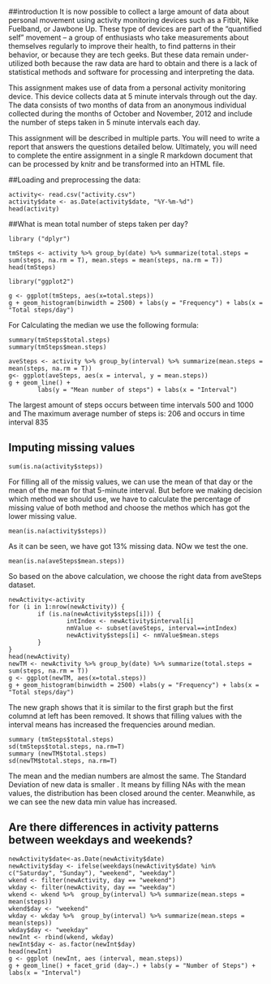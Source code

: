 ```{r}
```
##introduction 
It is now possible to collect a large amount of data about personal movement using activity monitoring devices such as a Fitbit, Nike Fuelband, or Jawbone Up. These type of devices are part of the “quantified self” movement – a group of enthusiasts who take measurements about themselves regularly to improve their health, to find patterns in their behavior, or because they are tech geeks. But these data remain under-utilized both because the raw data are hard to obtain and there is a lack of statistical methods and software for processing and interpreting the data.

This assignment makes use of data from a personal activity monitoring device. This device collects data at 5 minute intervals through out the day. The data consists of two months of data from an anonymous individual collected during the months of October and November, 2012 and include the number of steps taken in 5 minute intervals each day.

This assignment will be described in multiple parts. You will need to write a report that answers the questions detailed below. Ultimately, you will need to complete the entire assignment in a single R markdown document that can be processed by knitr and be transformed into an HTML file.

##Loading and preprocessing the data:

```{r}
activity<- read.csv("activity.csv")
activity$date <- as.Date(activity$date, "%Y-%m-%d")
head(activity)
```

##What is mean total number of steps taken per day?

```{r}
library ("dplyr")
```
```{r fig.width=12, fig.height=10}
tmSteps <- activity %>% group_by(date) %>% summarize(total.steps = sum(steps, na.rm = T), mean.steps = mean(steps, na.rm = T))
head(tmSteps)
```
```{r}
library("ggplot2")
```
```{r fig.width=12, fig.height=10}
g <- ggplot(tmSteps, aes(x=total.steps))
g + geom_histogram(binwidth = 2500) + labs(y = "Frequency") + labs(x = "Total steps/day")
```

For Calculating the median we use the following formula:
        
```{r}
summary(tmSteps$total.steps)
summary(tmSteps$mean.steps)
```
```{r}
aveSteps <- activity %>% group_by(interval) %>% summarize(mean.steps = mean(steps, na.rm = T))
g<- ggplot(aveSteps, aes(x = interval, y = mean.steps))
g + geom_line() + 
        labs(y = "Mean number of steps") + labs(x = "Interval")
```
The largest amount of steps occurs between time intervals 500 and 1000 and The maximum average number of steps is: 206 and occurs in time interval 835

## Imputing missing values

```{r}
sum(is.na(activity$steps))
```

For filling all of the missig values, we can use the mean of that day or the mean of the mean for that 5-minute interval.
But before we making decision which method we should use, we have to calculate the percentage of missing value of both method and choose the methos which has got the
lower missing value.

```{r}
mean(is.na(activity$steps))
```
As it can be seen, we have got 13% missing data. NOw we test the one.

```{r}
mean(is.na(aveSteps$mean.steps))
```

So based on the above calculation, we choose the right data from aveSteps dataset.

```{r}
newActivity<-activity
for (i in 1:nrow(newActivity)) {
        if (is.na(newActivity$steps[i])) {
                intIndex <- newActivity$interval[i]
                nmValue <- subset(aveSteps, interval==intIndex)
                newActivity$steps[i] <- nmValue$mean.steps
        }
}
head(newActivity)
newTM <- newActivity %>% group_by(date) %>% summarize(total.steps = sum(steps, na.rm = T))
g <- ggplot(newTM, aes(x=total.steps))
g + geom_histogram(binwidth = 2500) +labs(y = "Frequency") + labs(x = "Total steps/day")
```
The new graph shows that it is similar to the first graph but the first columnd at left has been removed. It shows that filling values with the interval means has increased the frequencies around median.

```{r}
summary (tmSteps$total.steps)
sd(tmSteps$total.steps, na.rm=T)
summary (newTM$total.steps)
sd(newTM$total.steps, na.rm=T)
```

The mean and the median numbers are almost the same. The Standard Deviation of new data is smaller . It means by filling NAs with the mean values, the distribution has been closed around the center. Meanwhile, as we can see the new data min value has increased.

## Are there differences in activity patterns between weekdays and weekends?

```{r}
newActivity$date<-as.Date(newActivity$date)
newActivity$day <- ifelse(weekdays(newActivity$date) %in% c("Saturday", "Sunday"), "weekend", "weekday")
wkend <- filter(newActivity, day == "weekend")
wkday <- filter(newActivity, day == "weekday")
wkend <- wkend %>%  group_by(interval) %>% summarize(mean.steps = mean(steps))
wkend$day <- "weekend"
wkday <- wkday %>%  group_by(interval) %>% summarize(mean.steps = mean(steps))
wkday$day <- "weekday"
newInt <- rbind(wkend, wkday)
newInt$day <- as.factor(newInt$day)
head(newInt)
g <- ggplot (newInt, aes (interval, mean.steps))
g + geom_line() + facet_grid (day~.) + labs(y = "Number of Steps") + labs(x = "Interval")
```
